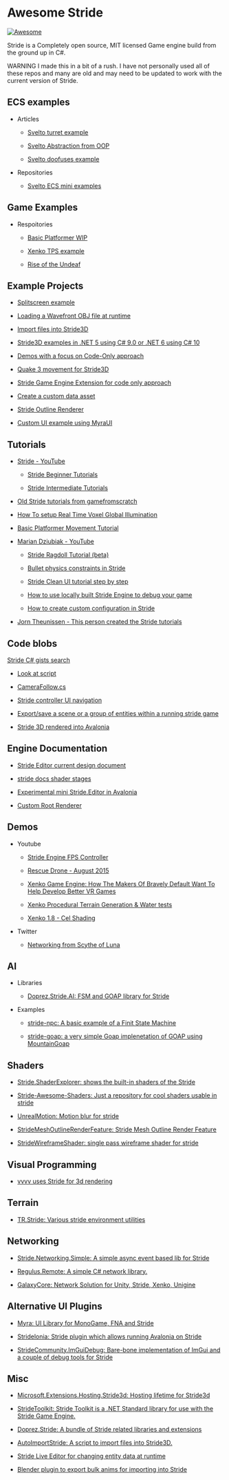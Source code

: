 # Awesome Stride 
[![Awesome](https://cdn.rawgit.com/sindresorhus/awesome/d7305f38d29fed78fa85652e3a63e154dd8e8829/media/badge.svg)](https://github.com/sindresorhus/awesome)


Stride is a Completely open source, MIT licensed Game engine build from the ground up in C#.

WARNING I made this in a bit of a rush. I have not personally used all of these repos and many are old and may need to be updated to work with the current version of Stride.

## ECS examples

- Articles
  
  - [Svelto turret example](https://www.sebaslab.com/svelto-miniexample-7-stride-engine-demo/)
    
  - [Svelto Abstraction from OOP](https://www.sebaslab.com/ecs-abstraction-layers-and-modules-encapsulation/)
    
  - [Svelto doofuses example](https://www.sebaslab.com/svelto-ecs-3-3-and-the-new-filters-api/#:~:text=shiny%20new%20Doofuses%20Stride%20example.)
    
  
- Repositories
  
  - [Svelto ECS mini examples](https://github.com/sebas77/Svelto.MiniExamples)
    

## Game Examples

- Respoitories
  
  - [Basic Platformer WIP](https://github.com/Doprez/stride-platformer)
    
  - [Xenko TPS example](https://github.com/stride3d/Starbreach)
    
  - [Rise of the Undeaf](https://github.com/manio143/RiseOfTheUndeaf)
    

## Example Projects

- [Splitscreen example](https://github.com/spasarto/Stride3dSplitScreen)
  
- [Loading a Wavefront OBJ file at runtime](https://github.com/jeske/LoadObjTest)
  
- [Import files into Stride3D](https://github.com/VirtualBrightPlayz/AutoImportStride)
  
- [Stride3D examples in .NET 5 using C# 9.0 or .NET 6 using C# 10](https://github.com/VaclavElias/Stride3DTutorials)
  
- [Demos with a focus on Code-Only approach](https://github.com/najak3d/Stride3D_Demos)
  
- [Quake 3 movement for Stride3D](https://github.com/Redhacker1/Q3MovementStride)
  
- [Stride Game Engine Extension for code only approach](https://github.com/VaclavElias/stride-code-only)
  
- [Create a custom data asset](https://github.com/manio143/StrideCustomAsset)
  
- [Stride Outline Renderer](https://github.com/SoulRider/StrideOutlineRenderer)

- [Custom UI example using MyraUI ](https://github.com/Doprez/stride-ui-alternate-example)
  

## Tutorials

- [Stride - YouTube](https://www.youtube.com/c/Stride3d)
  
  - [Stride Beginner Tutorials](https://www.youtube.com/watch?v=Z2kUQhSmdr0&list=PLRZx2y7uC8mNySUMfOQf-TLNVnnHkLfPi)
    
  - [Stride Intermediate Tutorials](https://www.youtube.com/watch?v=-IXw64hZAqg&list=PLRZx2y7uC8mOE6_L0ZiFxNBE7HmzU2dP7)
    
- [Old Stride tutorials from gamefromscratch](https://www.youtube.com/watch?v=hmPrUuQQz8M&list=PLS9MbmO_ssyBLHw7rZeGmriUkRaxBp7LL)
  
- [How To setup Real Time Voxel Global Illumination](https://www.youtube.com/watch?v=NEMZ_HJzJ7w&t=1s)
  
- [Basic Platformer Movement Tutorial](https://www.youtube.com/watch?v=eTMT5up1AlY&t=2s)
  
- [Marian Dziubiak - YouTube](https://www.youtube.com/@manio1432/videos)
  
  - [Stride Ragdoll Tutorial (beta)](https://youtu.be/n8yAV8OSbes)
    
  - [Bullet physics constraints in Stride](https://www.youtube.com/watch?v=uMZMYpMD3Wg&t=1s)
    
  - [Stride Clean UI tutorial step by step](https://www.youtube.com/watch?v=cazIR97VPcg)
    
  - [How to use locally built Stride Engine to debug your game](https://www.youtube.com/watch?v=bXSC9o-EaR8)
    
  - [How to create custom configuration in Stride](https://www.youtube.com/watch?v=QKizq1xC4vk)
    
- [Jorn Theunissen - This person created the Stride tutorials](https://www.youtube.com/@Jorntheunissen/videos)
  

## Code blobs

[Stride C# gists search](https://gist.github.com/search?l=c%23&q=stride)

- [Look at script](https://gist.github.com/ykafia/9579569c26e2724f1a35afab0449b72a)
  
- [CameraFollow.cs](https://gist.github.com/ykafia/371b310de1ba7bb8ab3d2feffce2a190)
  
- [Stride controller UI navigation](https://gist.github.com/Aggror/4ba0632bd934103c6dcdb077a84376ef)
  
- [Export/save a scene or a group of entities within a running stride game](https://gist.github.com/Eideren/0aa59644eb7c5b029d04b7fa5a285e62)
  
- [Stride 3D rendered into Avalonia](https://gist.github.com/westonsoftware/a3fa982397fe1817ece4a27d3cbc5a89)
  

## Engine Documentation

- [Stride Editor current design document](https://gist.github.com/manio143/b6666eedb1403deb5525961697d0c25d)
  
- [stride docs shader stages](https://github.com/stride3d/stride-docs/blob/master/en/manual/graphics/effects-and-shaders/shading-language/shader-stages.md/)
  
- [Experimental mini Stride.Editor in Avalonia](https://github.com/manio143/StrideComponentsEditorAvalonia)

- [Custom Root Renderer](https://github.com/tebjan/Stride.CustomRootRenderFeature)
  

## Demos

- Youtube

  - [Stride Engine FPS Controller](https://www.youtube.com/watch?v=lrHfwvC9ARA)
  
  - [Rescue Drone - August 2015](https://www.youtube.com/watch?v=wOZ-s7Q4qWY)
  
  - [Xenko Game Engine: How The Makers Of Bravely Default Want To Help Develop Better VR Games](https://www.youtube.com/watch?v=1hgh7R38yK8)
  
  - [Xenko Procedural Terrain Generation &amp; Water tests](https://www.youtube.com/watch?v=ba_Tpz4ojHk)
  
  - [Xenko 1.8 - Cel Shading](https://www.youtube.com/watch?v=RJDrG1QR3Uo)

- Twitter
  
  - [Networking from Scythe of Luna](https://twitter.com/scythe_of_luna/status/1616773130495885325)
    

## AI

- Libraries
  
  - [Doprez.Stride.AI: FSM and GOAP library for Stride](https://github.com/Doprez/Doprez.Stride.AI)
    
- Examples
  
  - [stride-npc: A basic example of a Finit State Machine](https://github.com/Doprez/stride-npc)
    
  - [stride-goap: a very simple Goap implenetation of GOAP using MountainGoap](https://github.com/Doprez/stride-goap)
    

## Shaders

- [Stride.ShaderExplorer: shows the built-in shaders of the Stride](https://github.com/tebjan/Stride.ShaderExplorer)
  
- [Stride-Awesome-Shaders: Just a repository for cool shaders usable in stride](https://github.com/ykafia/Stride-Awesome-Shaders)
  
- [UnrealMotion: Motion blur for stride](https://github.com/ykafia/UnrealMotion)
  
- [StrideMeshOutlineRenderFeature: Stride Mesh Outline Render Feature](https://github.com/herocrab/StrideMeshOutlineRenderFeature)
  
- [StrideWireframeShader: single pass wireframe shader for stride](https://github.com/jeske/StrideWireframeShader)
  

## Visual Programming

- [vvvv uses Stride for 3d rendering](https://visualprogramming.net/)
  

## Terrain

- [TR.Stride: Various stride environment utilities](https://github.com/johang88/TR.Stride)
  

## Networking

- [Stride.Networking.Simple: A simple async event based lib for Stride](https://github.com/manio143/Stride.Networking.Simple)
  
- [Regulus.Remote: A simple C# network library.](https://github.com/jiowchern/Regulus.Remote)
  
- [GalaxyCore: Network Solution for Unity, Stride, Xenko, Unigine](https://github.com/defraswiew/GalaxyCore)
  

## Alternative UI Plugins

- [Myra: UI Library for MonoGame, FNA and Stride](https://github.com/rds1983/Myra)
  
- [Stridelonia: Stride plugin which allows running Avalonia on Stride](https://github.com/TheKeyblader/Stridelonia)
  
- [StrideCommunity.ImGuiDebug: Bare-bone implementation of ImGui and a couple of debug tools for Stride](https://github.com/Eideren/StrideCommunity.ImGuiDebug)
  

## Misc

- [Microsoft.Extensions.Hosting.Stride3d: Hosting lifetime for Stride3d](https://github.com/spasarto/Microsoft.Extensions.Hosting.Stride3d)
  
- [StrideToolkit: Stride Toolkit is a .NET Standard library for use with the Stride Game Engine.](https://github.com/dfkeenan/StrideToolkit)
  
- [Doprez.Stride: A bundle of Stride related libraries and extensions](https://github.com/Doprez/Doprez.Stride)
  
- [AutoImportStride: A script to import files into Stride3D.](https://github.com/VirtualBrightPlayz/AutoImportStride)

- [Stride Live Editor for changing entity data at runtime](https://github.com/tebjan/StrideLiveEditor)

- [Blender plugin to export bulk anims for importing into Stride](https://github.com/JackPilley/BlenderToStrideAnimationSeparator)
